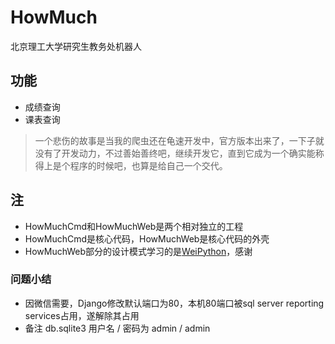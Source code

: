 # HowMuch
北京理工大学研究生教务处机器人

## 功能
* 成绩查询
* 课表查询

>一个悲伤的故事是当我的爬虫还在龟速开发中，官方版本出来了，一下子就没有了开发动力，不过善始善终吧，继续开发它，直到它成为一个确实能称得上是个程序的时候吧，也算是给自己一个交代。

## 注
* HowMuchCmd和HowMuchWeb是两个相对独立的工程
* HowMuchCmd是核心代码，HowMuchWeb是核心代码的外壳
* HowMuchWeb部分的设计模式学习的是[WeiPython](https://github.com/PegasusWang/WeiPython)，感谢

### 问题小结
* 因微信需要，Django修改默认端口为80，本机80端口被sql server reporting services占用，遂解除其占用
* 备注 db.sqlite3 用户名 / 密码为 admin / admin
